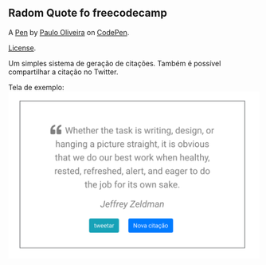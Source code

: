 Radom Quote fo freecodecamp
---------------------------


A [Pen](https://codepen.io/plooliveira/pen/rJOmbJ) by [Paulo Oliveira](https://codepen.io/plooliveira) on [CodePen](https://codepen.io).

[License](https://codepen.io/plooliveira/pen/rJOmbJ/license).

Um simples sistema de geração de citações. Também é possível compartilhar a citação no Twitter.

Tela de exemplo: 
![ScreenShot](https://raw.githubusercontent.com/plooliveira/Random-Quote-for-freecodecamp.org/master/Screenshot%202018-02-02%20at%2015.35.04.png)
